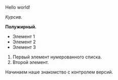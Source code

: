 Hello world!

*Курсив.*

**Полужирный.**

* Элемент 1
* Элемент 2
* Элемент 3

1. Первый элемент нумерованного списка.
2. Второй элемент.

Начинаем наше знакомство с контролем версий.
